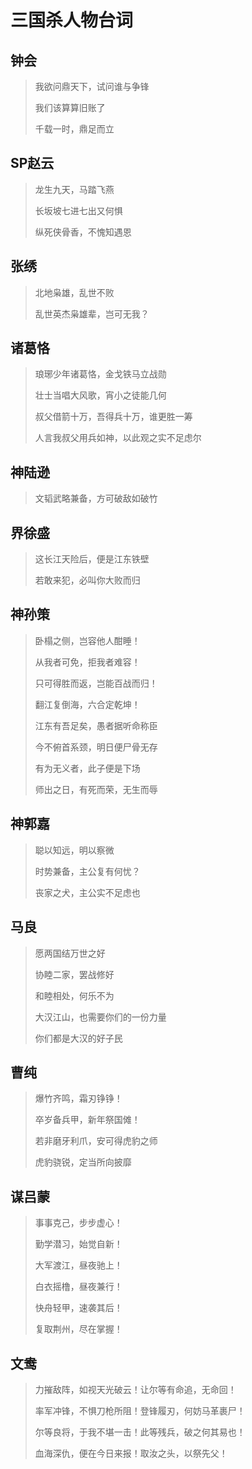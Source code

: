 # 三国杀人物台词

## 钟会
> 我欲问鼎天下，试问谁与争锋
> 
> 我们该算算旧账了
> 
> 千载一时，鼎足而立

## SP赵云
> 龙生九天，马踏飞燕
> 
> 长坂坡七进七出又何惧
> 
> 纵死侠骨香，不愧知遇恩


## 张绣
> 北地枭雄，乱世不败
> 
> 乱世英杰枭雄辈，岂可无我？

## 诸葛恪
> 琅琊少年诸葛恪，金戈铁马立战勋
> 
> 壮士当唱大风歌，宵小之徒能几何
> 
> 叔父借箭十万，吾得兵十万，谁更胜一筹
> 
> 人言我叔父用兵如神，以此观之实不足虑尔

## 神陆逊
> 文韬武略兼备，方可破敌如破竹

## 界徐盛
>这长江天险后，便是江东铁壁
>
>若敢来犯，必叫你大败而归

## 神孙策
> 卧榻之侧，岂容他人酣睡！
> 
> 从我者可免，拒我者难容！
> 
> 只可得胜而返，岂能百战而归！
> 
> 翻江复倒海，六合定乾坤！
> 
> 江东有吾足矣，愚者据听命称臣
> 
> 今不俯首系颈，明日便尸骨无存
> 
> 有为无义者，此子便是下场
> 
> 师出之日，有死而荣，无生而辱

## 神郭嘉
> 聪以知远，明以察微
> 
> 时势兼备，主公复有何忧？
> 
> 丧家之犬，主公实不足虑也

## 马良
> 愿两国结万世之好
> 
> 协睦二家，罢战修好
> 
> 和睦相处，何乐不为
> 
> 大汉江山，也需要你们的一份力量
> 
> 你们都是大汉的好子民

## 曹纯
> 爆竹齐鸣，霜刃铮铮！
> 
> 卒岁备兵甲，新年祭国傩！
> 
> 若非磨牙利爪，安可得虎豹之师
> 
> 虎豹骁锐，定当所向披靡

## 谋吕蒙
> 事事克己，步步虚心！
> 
> 勤学潜习，始觉自新！
> 
> 大军渡江，昼夜驰上！
> 
> 白衣摇橹，昼夜兼行！
> 
> 快舟轻甲，速袭其后！
> 
> 复取荆州，尽在掌握！

## 文鸯
> 力摧敌阵，如视天光破云！让尔等有命追，无命回！
> 
> 率军冲锋，不惧刀枪所阻！登锋履刃，何妨马革裹尸！
> 
> 尔等良将，于我不堪一击！此等残兵，破之何其易也！
> 
> 血海深仇，便在今日来报！取汝之头，以祭先父！
